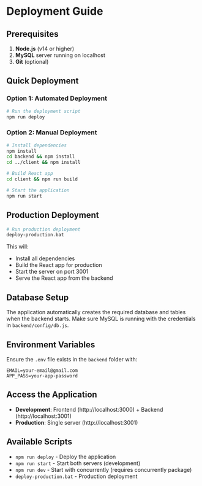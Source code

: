 # Deployment Guide

## Prerequisites

1. **Node.js** (v14 or higher)
2. **MySQL** server running on localhost
3. **Git** (optional)

## Quick Deployment

### Option 1: Automated Deployment
```bash
# Run the deployment script
npm run deploy
```

### Option 2: Manual Deployment
```bash
# Install dependencies
npm install
cd backend && npm install
cd ../client && npm install

# Build React app
cd client && npm run build

# Start the application
npm run start
```

## Production Deployment

```bash
# Run production deployment
deploy-production.bat
```

This will:
- Install all dependencies
- Build the React app for production
- Start the server on port 3001
- Serve the React app from the backend

## Database Setup

The application automatically creates the required database and tables when the backend starts. Make sure MySQL is running with the credentials in `backend/config/db.js`.

## Environment Variables

Ensure the `.env` file exists in the `backend` folder with:
```
EMAIL=your-email@gmail.com
APP_PASS=your-app-password
```

## Access the Application

- **Development**: Frontend (http://localhost:3000) + Backend (http://localhost:3001)
- **Production**: Single server (http://localhost:3001)

## Available Scripts

- `npm run deploy` - Deploy the application
- `npm run start` - Start both servers (development)
- `npm run dev` - Start with concurrently (requires concurrently package)
- `deploy-production.bat` - Production deployment